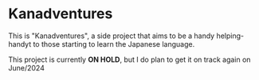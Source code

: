 # Kanadventures

This is "Kanadventures", a side project that aims to be a handy helping-handyt to those starting to learn the Japanese language.

This project is currently **ON HOLD**, but I do plan to get it on track again on June/2024 
